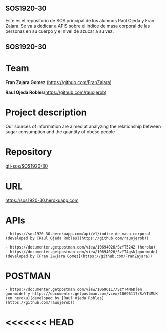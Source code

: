 ## SOS1920-30
Este es el repositorio de SOS principal de los alumnos Raúl Ojeda y Fran Zajara. Se va a dedicar a APIS sobre el indice de masa corporal de las personas en su cuerpo y el nivel de azucar a su vez.
## SOS1920-30
# Team
   **Fran Zajara Gomez** (https://github.com/FranZajara)
   
   **Raul Ojeda Robles**(https://github.com/rauojerob)
# Project description  
Our sources of information are aimed at analyzing the relationship between sugar consumption and the quantity of obese people
# Repository 
[gti-sos/SOS1920-30](https://github.com/gti-sos/SOS1920-30)
# URL
https://sos1920-30.herokuapp.com
# APIs
    - https://sos1920-30.herokuapp.com/api/v1/indice_de_masa_corporal (developed by [Raul Ojeda Robles](https://github.com/rauojerob))
    
    - https://documenter.getpostman.com/view/10694026/SzYT5242 (heroku)
     -https://documenter.getpostman.com/view/10694026/SzYT4gsk(goormide)
	(developed by [Fran Zรกjara Gomez](https://github.com/FranZajara))
# POSTMAN
	- https://documenter.getpostman.com/view/10696117/SzYT4M6D(en goormide) y https://documenter.getpostman.com/view/10696117/SzYT4MUK (en heroku)(developed by [Raul Ojeda Robles](https://github.com/rauojerob)) 
<<<<<<< HEAD
=======
